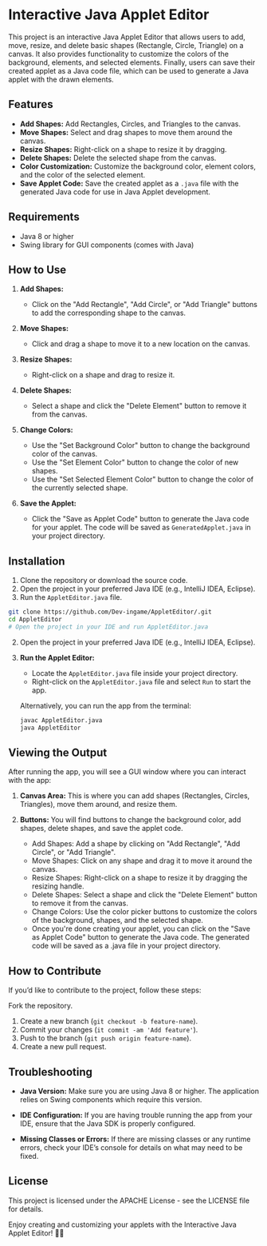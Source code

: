 # Interactive Java Applet Editor

This project is an interactive Java Applet Editor that allows users to add, move, resize, and delete basic shapes (Rectangle, Circle, Triangle) on a canvas. It also provides functionality to customize the colors of the background, elements, and selected elements. Finally, users can save their created applet as a Java code file, which can be used to generate a Java applet with the drawn elements.

## Features

- **Add Shapes:** Add Rectangles, Circles, and Triangles to the canvas.
- **Move Shapes:** Select and drag shapes to move them around the canvas.
- **Resize Shapes:** Right-click on a shape to resize it by dragging.
- **Delete Shapes:** Delete the selected shape from the canvas.
- **Color Customization:** Customize the background color, element colors, and the color of the selected element.
- **Save Applet Code:** Save the created applet as a `.java` file with the generated Java code for use in Java Applet development.

## Requirements

- Java 8 or higher
- Swing library for GUI components (comes with Java)

## How to Use

1. **Add Shapes:**
   - Click on the "Add Rectangle", "Add Circle", or "Add Triangle" buttons to add the corresponding shape to the canvas.
   
2. **Move Shapes:**
   - Click and drag a shape to move it to a new location on the canvas.

3. **Resize Shapes:**
   - Right-click on a shape and drag to resize it.

4. **Delete Shapes:**
   - Select a shape and click the "Delete Element" button to remove it from the canvas.

5. **Change Colors:**
   - Use the "Set Background Color" button to change the background color of the canvas.
   - Use the "Set Element Color" button to change the color of new shapes.
   - Use the "Set Selected Element Color" button to change the color of the currently selected shape.

6. **Save the Applet:**
   - Click the "Save as Applet Code" button to generate the Java code for your applet. The code will be saved as `GeneratedApplet.java` in your project directory.

## Installation

1. Clone the repository or download the source code.
2. Open the project in your preferred Java IDE (e.g., IntelliJ IDEA, Eclipse).
3. Run the `AppletEditor.java` file.

```bash
git clone https://github.com/Dev-ingame/AppletEditor/.git
cd AppletEditor
# Open the project in your IDE and run AppletEditor.java

```

2. Open the project in your preferred Java IDE (e.g., IntelliJ IDEA, Eclipse).

3. **Run the Applet Editor:**
   - Locate the `AppletEditor.java` file inside your project directory.
   - Right-click on the `AppletEditor.java` file and select `Run` to start the app.
   
   Alternatively, you can run the app from the terminal:
   ```bash
   javac AppletEditor.java
   java AppletEditor
   ```

## Viewing the Output 
After running the app, you will see a GUI window where you can interact with the app:

1. **Canvas Area:** This is where you can add shapes (Rectangles, Circles, Triangles), move them around, and resize them.

2. **Buttons:** You will find buttons to change the background color, add shapes, delete shapes, and save the applet code.

   - Add Shapes: Add a shape by clicking on "Add Rectangle", "Add Circle", or "Add Triangle".
   - Move Shapes: Click on any shape and drag it to move it around the canvas.
   - Resize Shapes: Right-click on a shape to resize it by dragging the resizing handle.
   - Delete Shapes: Select a shape and click the "Delete Element" button to remove it from the canvas.
   - Change Colors: Use the color picker buttons to customize the colors of the background, shapes, and the selected shape.
   - Once you're done creating your applet, you can click on the "Save as Applet Code" button to generate the Java code. The generated code will be saved as a .java file in your project directory.

## How to Contribute 
If you’d like to contribute to the project, follow these steps:

Fork the repository.
1. Create a new branch (`git checkout -b feature-name`).
2. Commit your changes (`it commit -am 'Add feature'`).
3. Push to the branch (`git push origin feature-name`).
4. Create a new pull request.

## Troubleshooting
- **Java Version:** Make sure you are using Java 8 or higher. The application relies on Swing components which require this version.

- **IDE Configuration:** If you are having trouble running the app from your IDE, ensure that the Java SDK is properly configured.

- **Missing Classes or Errors:** If there are missing classes or any runtime errors, check your IDE’s console for details on what may need to be fixed.

## License
This project is licensed under the APACHE License - see the LICENSE file for details.

Enjoy creating and customizing your applets with the Interactive Java Applet Editor! 🎨👾


